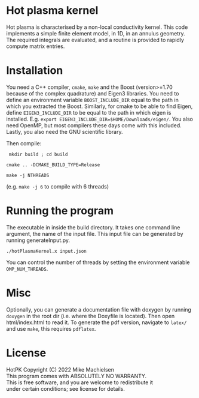 # Hot plasma kernel

Hot plasma is characterised by a non-local conductivity kernel.
This code implements a simple finite element model, in 1D, in an annulus geometry.
The required integrals are evaluated, and a routine is provided to rapidly compute matrix entries.

# Installation
You need a C++ compiler, `cmake`, `make` and the Boost (version>=1.70 because of the complex quadrature) and Eigen3 libraries.
You need to define an environment variable `BOOST_INCLUDE_DIR` equal to the path in which you extracted the Boost.
Similarly, for cmake to be able to find Eigen, define `EIGEN3_INCLUDE_DIR` to be equal to the path in which eigen is installed.
E.g. `export EIGEN3_INCLUDE_DIR=$HOME/Downloads/eigen/`. You also need OpenMP, but most compilers these days come with this included.
Lastly, you also need the GNU scientific library.

Then compile:

` mkdir build ; cd build`

`cmake .. -DCMAKE_BUILD_TYPE=Release`

`make -j NTHREADS`

(e.g. `make -j 6` to compile with 6 threads)

# Running the program
The executable in inside the build directory. It takes one command line argument, the name of the input file. This input file can be generated by running generateInput.py.

`./hotPlasmaKernel.x input.json`

You can control the number of threads by setting the environment variable `OMP_NUM_THREADS`.

# Misc

Optionally, you can generate a documentation file with doxygen by running `doxygen` in the root dir (i.e. where the Doxyfile is located).
Then open html/index.html to read it. To generate the pdf version, navigate to `latex/` and use `make`, this requires `pdflatex`.

# License
HotPK Copyright (C) 2022  Mike Machielsen\
This program comes with ABSOLUTELY NO WARRANTY.\
This is free software, and you are welcome to redistribute it\
under certain conditions; see license for details.